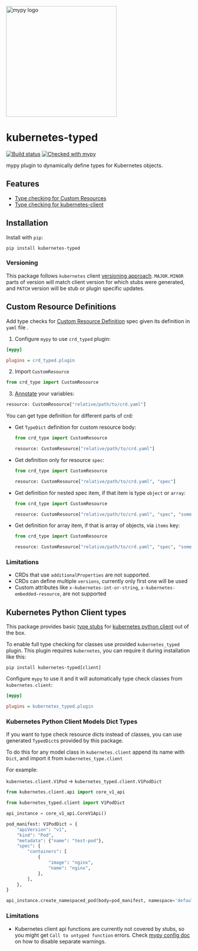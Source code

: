 <img src="http://mypy-lang.org/static/mypy_light.svg" alt="mypy logo" width="300px"/>

# kubernetes-typed

[![Build status](https://github.com/gordonbondon/kubernetes-typed/actions/workflows/pull_request.yml/badge.svg?branch=master)](https://github.com/gordonbondon/kubernetes-typed/actions?query=workflow%3ATest+branch%3Amaster)
[![Checked with mypy](http://www.mypy-lang.org/static/mypy_badge.svg)](http://mypy-lang.org/)

mypy plugin to dynamically define types for Kubernetes objects.

## Features

* [Type checking for Custom Resources](#Custom-Resource-Definitions)
* [Type checking for kubernetes-client](#Kubernetes-Python-Client-types)

## Installation

Install with `pip`:
```shell
pip install kubernetes-typed
```

### Versioning

This package follows `kubernetes` client [versioning approach](https://github.com/kubernetes-client/python#homogenizing-the-kubernetes-python-client-versions).
`MAJOR.MINOR` parts of version will match client version for which stubs were generated, and `PATCH` version will be stub or plugin specific updates.

## Custom Resource Definitions

Add type checks for [Custom Resource Definition](https://kubernetes.io/docs/tasks/extend-kubernetes/custom-resources/custom-resource-definitions/) spec given its definition in `yaml` file .

1. Configure `mypy` to use `crd_typed` plugin:
```ini
[mypy]

plugins = crd_typed.plugin
```

2. Import `CustomResource`

```python
from crd_type import CustomResource
```

3. [Annotate](https://mypy.readthedocs.io/en/stable/type_inference_and_annotations.html#explicit-types-for-variables) your variables:

```python
resource: CustomResource["relative/path/to/crd.yaml"]
```

You can get type definition for different parts of crd:

* Get `TypeDict` definition for custom resource body:

    ```python
    from crd_type import CustomResource

    resource: CustomResource["relative/path/to/crd.yaml"]
    ```

* Get definition only for resource `spec`:

    ```python
    from crd_type import CustomResource

    resource: CustomResource["relative/path/to/crd.yaml", "spec"]
    ```

* Get definition for nested spec item, if that item is type `object` or `array`:

    ```python
    from crd_type import CustomResource

    resource: CustomResource["relative/path/to/crd.yaml", "spec", "some_property"]
    ```

* Get definition for array item, if that is array of objects, via `items` key:

    ```python
    from crd_type import CustomResource

    resource: CustomResource["relative/path/to/crd.yaml", "spec", "some_array_of_objects", "items"]
    ```

### Limitations

* CRDs that use `additionalProperties` are not supported.
* CRDs can define multiple `versions`, currently only first one will be used
* Custom attributes like `x-kubernetes-int-or-string`, `x-kubernetes-embedded-resource`, are not supported

## Kubernetes Python Client types

This package provides basic [type stubs](https://www.python.org/dev/peps/pep-0561/) for [kubernetes python client](https://github.com/kubernetes-client/python) out of the box.

To enable full type checking for classes use provided `kubernetes_typed` plugin. This plugin requires `kubernetes`, you can require it during installation like this:

```shell
pip install kubernetes-typed[client]
```

Configure `mypy` to use it and it will automatically type check classes from `kubernetes.client`:

```ini
[mypy]

plugins = kubernetes_typed.plugin
```

### Kubernetes Python Client Models Dict Types

If you want to type check resource dicts instead of classes, you can use generated `TypedDict`s provided by this package.

To do this for any model class in `kubernetes.client` append its name with `Dict`, and import it from `kubernetes_type.client`

For example:

`kubernetes.client.V1Pod` -> `kubernetes_typed.client.V1PodDict`

```python
from kubernetes.client.api import core_v1_api

from kubernetes_typed.client import V1PodDict

api_instance = core_v1_api.CoreV1Api()

pod_manifest: V1PodDict = {
    "apiVersion": "v1",
    "kind": "Pod",
    "metadata": {"name": "test-pod"},
    "spec": {
        "containers": [
            {
                "image": "nginx",
                "name": "nginx",
            },
        ],
    },
}

api_instance.create_namespaced_pod(body=pod_manifest, namespace='default')
```

### Limitations

* Kubernetes client api functions are currently not covered by stubs, so you might get `Call to untyped function` errors. Check [mypy config doc](https://mypy.readthedocs.io/en/stable/config_file.html) on how to disable separate warnings.
